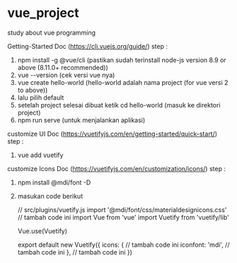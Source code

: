 # vue_project
study about vue programming

Getting-Started
Doc (https://cli.vuejs.org/guide/)
step :
1. npm install -g @vue/cli 
   (pastikan sudah terinstall node-js version 8.9 or above (8.11.0+ recommended))
2. vue --version 
   (cek versi vue nya)
3. vue create hello-world
   (hello-world adalah nama project (for vue versi 2 to above))
4. lalu pilih default
5. setelah project selesai dibuat ketik cd hello-world
   (masuk ke direktori project)
6. npm run serve 
   (untuk menjalankan aplikasi)


customize UI
Doc (https://vuetifyjs.com/en/getting-started/quick-start/)
step :
1. vue add vuetify


customize Icons
Doc (https://vuetifyjs.com/en/customization/icons/)
step :
1. npm install @mdi/font -D
2. masukan code berikut

   // src/plugins/vuetify.js
   import '@mdi/font/css/materialdesignicons.css' // tambah code ini
   import Vue from 'vue'
   import Vuetify from 'vuetify/lib'

   Vue.use(Vuetify)

   export default new Vuetify({
   icons: {  // tambah code ini
      iconfont: 'mdi', // tambah code ini
   }, // tambah code ini
   })